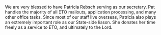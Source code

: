 We are very blessed to have Patricia Rebsch serving as our secretary. Pat handles the majority of all ETO mailouts, application processing, and many other office tasks. Since most of our staff live overseas, Patricia also plays an extremely important role as our State-side liason. She donates her time freely as a service to ETO, and ultimately to the Lord.
